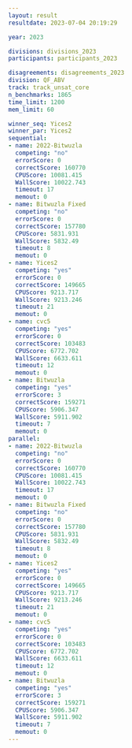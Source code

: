 ```yaml
---
layout: result
resultdate: 2023-07-04 20:19:29

year: 2023

divisions: divisions_2023
participants: participants_2023

disagreements: disagreements_2023
division: QF_ABV
track: track_unsat_core
n_benchmarks: 1865
time_limit: 1200
mem_limit: 60

winner_seq: Yices2
winner_par: Yices2
sequential:
- name: 2022-Bitwuzla
  competing: "no"
  errorScore: 0
  correctScore: 160770
  CPUScore: 10081.415
  WallScore: 10022.743
  timeout: 17
  memout: 0
- name: Bitwuzla Fixed
  competing: "no"
  errorScore: 0
  correctScore: 157780
  CPUScore: 5831.931
  WallScore: 5832.49
  timeout: 8
  memout: 0
- name: Yices2
  competing: "yes"
  errorScore: 0
  correctScore: 149665
  CPUScore: 9213.717
  WallScore: 9213.246
  timeout: 21
  memout: 0
- name: cvc5
  competing: "yes"
  errorScore: 0
  correctScore: 103483
  CPUScore: 6772.702
  WallScore: 6633.611
  timeout: 12
  memout: 0
- name: Bitwuzla
  competing: "yes"
  errorScore: 3
  correctScore: 159271
  CPUScore: 5906.347
  WallScore: 5911.902
  timeout: 7
  memout: 0
parallel:
- name: 2022-Bitwuzla
  competing: "no"
  errorScore: 0
  correctScore: 160770
  CPUScore: 10081.415
  WallScore: 10022.743
  timeout: 17
  memout: 0
- name: Bitwuzla Fixed
  competing: "no"
  errorScore: 0
  correctScore: 157780
  CPUScore: 5831.931
  WallScore: 5832.49
  timeout: 8
  memout: 0
- name: Yices2
  competing: "yes"
  errorScore: 0
  correctScore: 149665
  CPUScore: 9213.717
  WallScore: 9213.246
  timeout: 21
  memout: 0
- name: cvc5
  competing: "yes"
  errorScore: 0
  correctScore: 103483
  CPUScore: 6772.702
  WallScore: 6633.611
  timeout: 12
  memout: 0
- name: Bitwuzla
  competing: "yes"
  errorScore: 3
  correctScore: 159271
  CPUScore: 5906.347
  WallScore: 5911.902
  timeout: 7
  memout: 0
---
```

